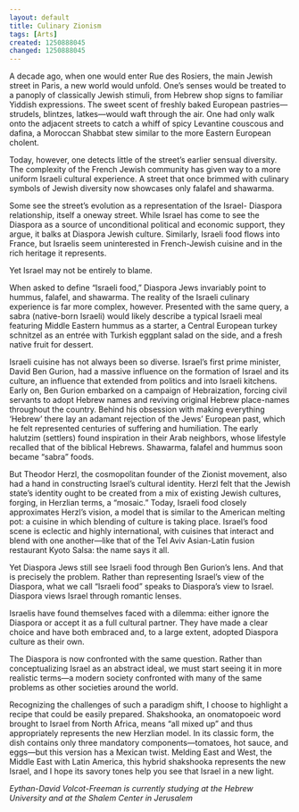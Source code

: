 ```yaml
---
layout: default
title: Culinary Zionism
tags: [Arts]
created: 1250888045
changed: 1250888045
---
```

<p>A decade ago, when one would enter Rue des Rosiers, the main Jewish street in Paris, a new world would unfold. One&rsquo;s senses would be treated to a panoply of classically Jewish stimuli, from Hebrew shop signs to familiar Yiddish expressions. The sweet scent of freshly baked European pastries&mdash; strudels, blintzes, latkes&mdash;would waft through the air. One had only walk onto the adjacent streets to catch a whiff of spicy Levantine couscous and dafina, a Moroccan Shabbat stew similar to the more Eastern European cholent.</p>
<p>Today, however, one detects little of the street&rsquo;s earlier sensual diversity. The complexity of the French Jewish community has given way to a more uniform Israeli cultural experience. A street that once brimmed with culinary symbols of Jewish diversity now showcases only falafel and shawarma.</p>
<p>Some see the street&rsquo;s evolution as a representation of the Israel- Diaspora relationship, itself a oneway street. While Israel has come to see the Diaspora as a source of unconditional political and economic support, they argue, it balks at Diaspora Jewish culture. Similarly, Israeli food flows into France, but Israelis seem uninterested in French-Jewish cuisine and in the rich heritage it represents.</p>
<p>Yet Israel may not be entirely to blame.</p>
<p>When asked to define &ldquo;Israeli food,&rdquo; Diaspora Jews invariably point to hummus, falafel, and shawarma. The reality of the Israeli culinary experience is far more complex, however. Presented with the same query, a sabra (native-born Israeli) would likely describe a typical Israeli meal featuring Middle Eastern hummus as a starter, a Central European turkey schnitzel as an entr&eacute;e with Turkish eggplant salad on the side, and a fresh native fruit for dessert.</p>
<p>Israeli cuisine has not always been so diverse. Israel&rsquo;s first prime minister, David Ben Gurion, had a massive influence on the formation of Israel and its culture, an influence that extended from politics and into Israeli kitchens. Early on, Ben Gurion embarked on a campaign of Hebraization, forcing civil servants to adopt Hebrew names and reviving original Hebrew place-names throughout the country. Behind his obsession with making everything &lsquo;Hebrew&rsquo; there lay an adamant rejection of the Jews&rsquo; European past, which he felt represented centuries of suffering and humiliation. The early halutzim (settlers) found inspiration in their Arab neighbors, whose lifestyle recalled that of the biblical Hebrews. Shawarma, falafel and hummus soon became &ldquo;sabra&rdquo; foods.</p>
<p>But Theodor Herzl, the cosmopolitan founder of the Zionist movement, also had a hand in constructing Israel&rsquo;s cultural identity. Herzl felt that the Jewish state&rsquo;s identity ought to be created from a mix of existing Jewish cultures, forging, in Herzlian terms, a &ldquo;mosaic.&rdquo; Today, Israeli food closely approximates Herzl&rsquo;s vision, a model that is similar to the American melting pot: a cuisine in which blending of culture is taking place. Israel&rsquo;s food scene is eclectic and highly international, with cuisines that interact and blend with one another&mdash;like that of the Tel Aviv Asian-Latin fusion restaurant Kyoto Salsa: the name says it all.</p>
<p>Yet Diaspora Jews still see Israeli food through Ben Gurion&rsquo;s lens. And that is precisely the problem. Rather than representing Israel&rsquo;s view of the Diaspora, what we call &ldquo;Israeli food&rdquo; speaks to Diaspora&rsquo;s view to Israel. Diaspora views Israel through romantic lenses.</p>
<p>Israelis have found themselves faced with a dilemma: either ignore the Diaspora or accept it as a full cultural partner. They have made a clear choice and have both embraced and, to a large extent, adopted Diaspora culture as their own.</p>
<p>The Diaspora is now confronted with the same question. Rather than conceptualizing Israel as an abstract ideal, we must start seeing it in more realistic terms&mdash;a modern society confronted with many of the same problems as other societies around the world.</p>
<p>Recognizing the challenges of such a paradigm shift, I choose to highlight a recipe that could be easily prepared. Shakshooka, an onomatopoeic word brought to Israel from North Africa, means &ldquo;all mixed up&rdquo; and thus appropriately represents the new Herzlian model. In its classic form, the dish contains only three mandatory components&mdash;tomatoes, hot sauce, and eggs&mdash;but this version has a Mexican twist. Melding East and West, the Middle East with Latin America, this hybrid shakshooka represents the new Israel, and I hope its savory tones help you see that Israel in a new light.</p>
<p><em>Eythan-David Volcot-Freeman is currently studying at the Hebrew University and at the Shalem Center in Jerusalem</em></p>